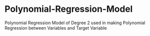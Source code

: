 # Polynomial-Regression-Model
Polynomial Regression Model of Degree 2 used in making Polynomial Regression between Variables and Target Variable
